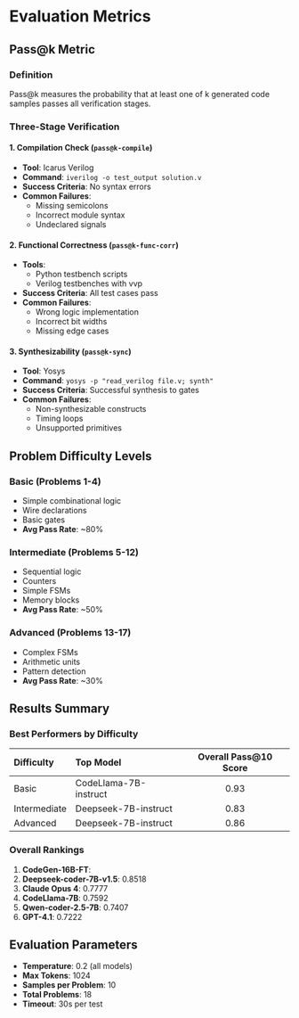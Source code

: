 # Evaluation Metrics

## Pass@k Metric

### Definition

Pass@k measures the probability that at least one of k generated code samples passes all verification stages.

### Three-Stage Verification

#### 1. Compilation Check (`pass@k-compile`)

- **Tool**: Icarus Verilog
- **Command**: `iverilog -o test_output solution.v`
- **Success Criteria**: No syntax errors
- **Common Failures**:
  - Missing semicolons
  - Incorrect module syntax
  - Undeclared signals

#### 2. Functional Correctness (`pass@k-func-corr`)

- **Tools**:
  - Python testbench scripts
  - Verilog testbenches with vvp
- **Success Criteria**: All test cases pass
- **Common Failures**:
  - Wrong logic implementation
  - Incorrect bit widths
  - Missing edge cases

#### 3. Synthesizability (`pass@k-sync`)

- **Tool**: Yosys
- **Command**: `yosys -p "read_verilog file.v; synth"`
- **Success Criteria**: Successful synthesis to gates
- **Common Failures**:
  - Non-synthesizable constructs
  - Timing loops
  - Unsupported primitives

## Problem Difficulty Levels

### Basic (Problems 1-4)

- Simple combinational logic
- Wire declarations
- Basic gates
- **Avg Pass Rate**: ~80%

### Intermediate (Problems 5-12)

- Sequential logic
- Counters
- Simple FSMs
- Memory blocks
- **Avg Pass Rate**: ~50%

### Advanced (Problems 13-17)

- Complex FSMs
- Arithmetic units
- Pattern detection
- **Avg Pass Rate**: ~30%

## Results Summary

### Best Performers by Difficulty

| Difficulty   | Top Model             | Overall Pass@10 Score |
| :----------- | :-------------------- | :-------------------: |
| Basic        | CodeLlama-7B-instruct |         0.93          |
| Intermediate | Deepseek-7B-instruct  |         0.83          |
| Advanced     | Deepseek-7B-instruct  |         0.86          |

### Overall Rankings

1. **CodeGen-16B-FT**: 
2. **Deepseek-coder-7B-v1.5**: 0.8518
3. **Claude Opus 4**: 0.7777
5. **CodeLlama-7B**: 0.7592
4. **Qwen-coder-2.5-7B**: 0.7407
2. **GPT-4.1**: 0.7222

## Evaluation Parameters

- **Temperature**: 0.2 (all models)
- **Max Tokens**: 1024
- **Samples per Problem**: 10
- **Total Problems**: 18
- **Timeout**: 30s per test
